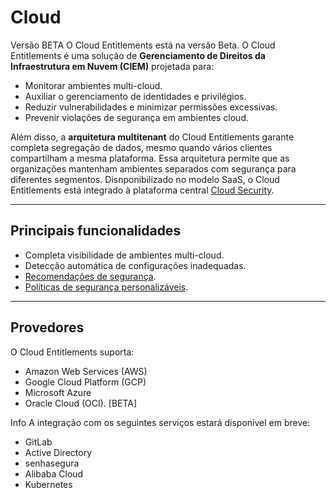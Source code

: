 # Cloud
Versão BETA
O Cloud Entitlements está na versão Beta. 
O Cloud Entitlements é uma solução de **Gerenciamento de Direitos da Infraestrutura em Nuvem (CIEM)** projetada para:
  * Monitorar ambientes multi-cloud.
  * Auxiliar o gerenciamento de identidades e privilégios.
  * Reduzir vulnerabilidades e minimizar permissões excessivas.
  * Prevenir violações de segurança em ambientes cloud.


Além disso, a **arquitetura multitenant** do Cloud Entitlements garante completa segregação de dados, mesmo quando vários clientes compartilham a mesma plataforma. Essa arquitetura permite que as organizações mantenham ambientes separados com segurança para diferentes segmentos.
Disnponibilizado no modelo SaaS, o Cloud Entitlements está integrado à plataforma central [Cloud Security](/v3-32/docs/pt/cloud-security).
* * *
## Principais funcionalidades
  * Completa visibilidade de ambientes multi-cloud.
  * Detecção automática de configurações inadequadas.
  * [Recomendações de segurança](/v3-32/docs/pt/cloud-entitlements-recommendations).
  * [Políticas de segurança personalizáveis](/v3-32/docs/pt/cloud-entitlements-security-policies).


* * *
## Provedores
O Cloud Entitlements suporta:
  * Amazon Web Services (AWS)
  * Google Cloud Platform (GCP)
  * Microsoft Azure
  * Oracle Cloud (OCI). [BETA]


Info
A integração com os seguintes serviços estará disponível em breve:
  * GitLab
  * Active Directory
  * senhasegura
  * Alibaba Cloud
  * Kubernetes


  

  


